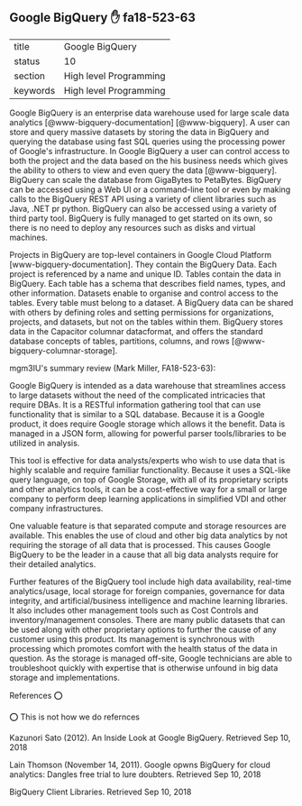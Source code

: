 ## Google BigQuery :hand: fa18-523-63


|          |                        |
| -------- | ---------------------- |
| title    | Google BigQuery        | 
| status   | 10                     |
| section  | High level Programming |
| keywords | High level Programming |




Google BigQuery is an enterprise data warehouse used for large scale
data analytics [@www-bigquery-documentation] [@www-bigquery].
A user can store and query massive datasets by storing the data in
BigQuery and querying the database using fast SQL queries using the
processing power of Google's infrastructure. In Google BigQuery a user
can control access to both the project and the data based on the his
business needs which gives the ability to others to view and even
query the data [@www-bigquery]. BigQuery can scale the database
from GigaBytes to PetaBytes. BigQuery can be accessed using a Web UI
or a command-line tool or even by making calls to the BigQuery REST
API using a variety of client libraries such as Java, .NET pr
python. BigQuery can also be accessed using a variety of third party
tool. BigQuery is fully managed to get started on its own, so there is
no need to deploy any resources such as disks and virtual machines.

Projects in BigQuery are top-level containers in Google Cloud
Platform [www-bigquery-documentation]. They contain the BigQuery
Data. Each project is referenced by a name and unique ID. Tables
contain the data in BigQuery. Each table has a schema that describes
field names, types, and other information. Datasets enable to organise
and control access to the tables. Every table must belong to a
dataset. A BigQuery data can be shared with others by defining roles
and setting permissions for organizations, projects, and datasets, but
not on the tables within them. BigQuery stores data in the Capacitor
columnar datacformat, and offers the standard database concepts of
tables, partitions, columns, and
rows [@www-bigquery-columnar-storage].


mgm3IU's summary review (Mark Miller, FA18-523-63):
     
Google BigQuery is intended as a data warehouse that streamlines
access to large datasets without the need of the complicated
intricacies that require DBAs. It is a RESTful information gathering
tool that can use functionality that is similar to a SQL
database. Because it is a Google product, it does require Google
storage which allows it the benefit. Data is managed in a JSON form,
allowing for powerful parser tools/libraries to be utilized in
analysis.

This tool is effective for data analysts/experts who wish to use data
that is highly scalable and require familiar functionality. Because it
uses a SQL-like query language, on top of Google Storage, with all of
its proprietary scripts and other analytics tools, it can be a
cost-effective way for a small or large company to perform deep
learning applications in simplified VDI and other company
infrastructures.

One valuable feature is that separated compute and storage resources
are available. This enables the use of cloud and other big data
analytics by not requiring the storage of all data that is
processed. This causes Google BigQuery to be the leader in a cause
that all big data analysts require for their detailed analytics.

Further features of the BigQuery tool include high data availability,
real-time analytics/usage, local storage for foreign companies,
governance for data integrity, and artificial/business intelligence
and machine learning libraries. It also includes other management
tools such as Cost Controls and inventory/management consoles. There
are many public datasets that can be used along with other proprietary
options to further the cause of any customer using this product. Its
management is synchronous with processing which promotes comfort with
the health status of the data in question. As the storage is managed
off-site, Google technicians are able to troubleshoot quickly with
expertise that is otherwise unfound in big data storage and
implementations.


References :o: 

:o: This is not how we do refernces

Kazunori Sato (2012). An Inside Look at
Google BigQuery. Retrieved Sep 10, 2018

Lain Thomson (November 14, 2011). Google opwns BigQuery for cloud analytics: Dangles free trial to lure doubters. Retrieved Sep 10, 2018

BigQuery Client Libraries. Retrieved Sep 10, 2018


